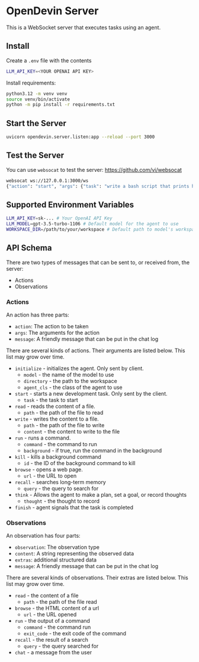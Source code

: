 # OpenDevin Server

This is a WebSocket server that executes tasks using an agent.

## Install

Create a `.env` file with the contents

```sh
LLM_API_KEY=<YOUR OPENAI API KEY>
```

Install requirements:

```sh
python3.12 -m venv venv
source venv/bin/activate
python -m pip install -r requirements.txt
```

## Start the Server

```sh
uvicorn opendevin.server.listen:app --reload --port 3000
```

## Test the Server

You can use `websocat` to test the server: https://github.com/vi/websocat

```sh
websocat ws://127.0.0.1:3000/ws
{"action": "start", "args": {"task": "write a bash script that prints hello"}}
```

## Supported Environment Variables

```sh
LLM_API_KEY=sk-... # Your OpenAI API Key
LLM_MODEL=gpt-3.5-turbo-1106 # Default model for the agent to use
WORKSPACE_DIR=/path/to/your/workspace # Default path to model's workspace
```

## API Schema
There are two types of messages that can be sent to, or received from, the server:
* Actions
* Observations

### Actions
An action has three parts:
* `action`: The action to be taken
* `args`: The arguments for the action
* `message`: A friendly message that can be put in the chat log

There are several kinds of actions. Their arguments are listed below.
This list may grow over time.
* `initialize` - initializes the agent. Only sent by client.
  * `model` - the name of the model to use
  * `directory` - the path to the workspace
  * `agent_cls` - the class of the agent to use
* `start` - starts a new development task. Only sent by the client.
  * `task` - the task to start
* `read` - reads the content of a file.
  * `path` - the path of the file to read
* `write` - writes the content to a file.
  * `path` - the path of the file to write
  * `content` - the content to write to the file
* `run` - runs a command.
  * `command` - the command to run
  * `background` - if true, run the command in the background
* `kill` - kills a background command
  * `id` - the ID of the background command to kill
* `browse` - opens a web page.
  * `url` - the URL to open
* `recall` - searches long-term memory
  * `query` - the query to search for
* `think` - Allows the agent to make a plan, set a goal, or record thoughts
  * `thought` - the thought to record
* `finish` - agent signals that the task is completed

### Observations
An observation has four parts:
* `observation`: The observation type
* `content`: A string representing the observed data
* `extras`: additional structured data
* `message`: A friendly message that can be put in the chat log

There are several kinds of observations. Their extras are listed below.
This list may grow over time.
* `read` - the content of a file
  * `path` - the path of the file read
* `browse` - the HTML content of a url
  * `url` - the URL opened
* `run` - the output of a command
  * `command` - the command run
  * `exit_code` - the exit code of the command
* `recall` - the result of a search
  * `query` - the query searched for
* `chat` - a message from the user
